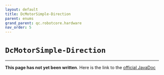 ```yaml
---
layout: default
title: DcMotorSimple-Direction
parent: enums
grand_parent: qc.robotcore.hardware
nav_order: 5
---
```

# `DcMotorSimple-Direction`
---
**This page has not yet been written**. Here is the link to the [official JavaDoc](https://ftctechnh.github.io/ftc_app/doc/javadoc/com/qualcomm/robotcore/hardware/DcMotorSimple.Direction.html)
        